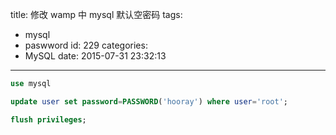 title: 修改 wamp 中 mysql 默认空密码
tags:
  - mysql
  - paswword
id: 229
categories:
  - MySQL
date: 2015-07-31 23:32:13
---

```sql
use mysql

update user set password=PASSWORD('hooray') where user='root';

flush privileges;
```